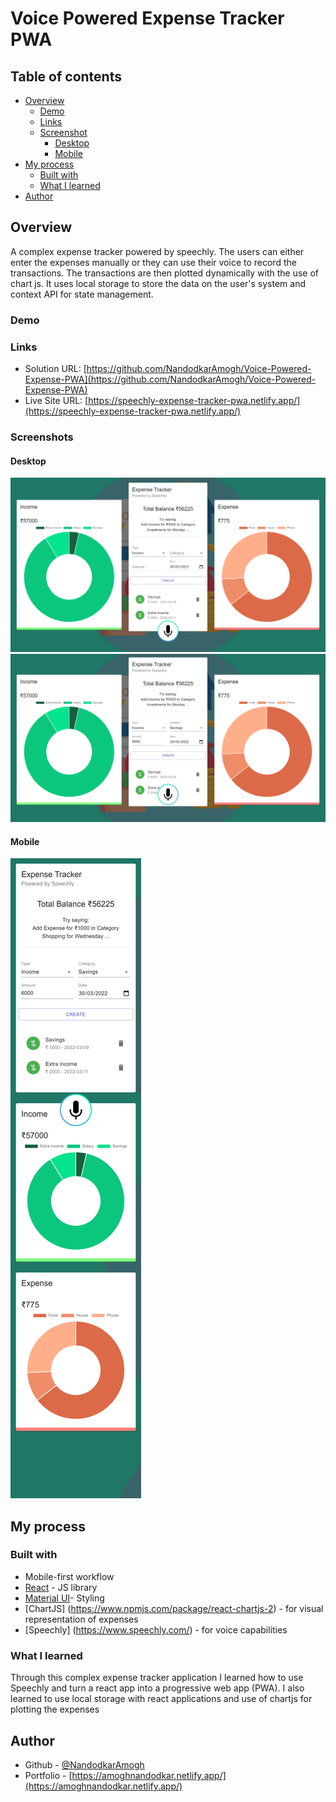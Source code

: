 # Voice Powered Expense Tracker PWA

## Table of contents

- [Overview](#overview)
  - [Demo](#demo)
  - [Links](#links)
  - [Screenshot](#screenshot)
    - [Desktop](#desktop)
    - [Mobile](#mobile)
- [My process](#my-process)
  - [Built with](#built-with)
  - [What I learned](#what-i-learned)
- [Author](#author) 



## Overview
A complex expense tracker powered by speechly. The users can either enter the expenses manually or they can use their voice to record the transactions. The transactions are then plotted dynamically with the use of chart js. It uses local storage to store the data on the user's system and context API for state management.
### Demo


### Links

- Solution URL: [https://github.com/NandodkarAmogh/Voice-Powered-Expense-PWA](https://github.com/NandodkarAmogh/Voice-Powered-Expense-PWA)
- Live Site URL: [https://speechly-expense-tracker-pwa.netlify.app/](https://speechly-expense-tracker-pwa.netlify.app/)

### Screenshots

#### Desktop
![](./public/image/desktop1.png)
![](./public/image/desktop2.png)

#### Mobile
![](./public/image/mobile1.png)
## My process

### Built with

- Mobile-first workflow
- [React](https://reactjs.org/) - JS library
- [Material UI](https://mui.com/)- Styling
- [ChartJS] (https://www.npmjs.com/package/react-chartjs-2) - for visual representation of expenses
- [Speechly] (https://www.speechly.com/) - for voice capabilities
### What I learned

Through this complex expense tracker application I learned how to use Speechly and turn a react app into a progressive web app (PWA). I also learned to use local storage with react applications and use of chartjs for plotting the expenses 
## Author

- Github - [@NandodkarAmogh](https://github.com/NandodkarAmogh)
- Portfolio - [https://amoghnandodkar.netlify.app/](https://amoghnandodkar.netlify.app/)



